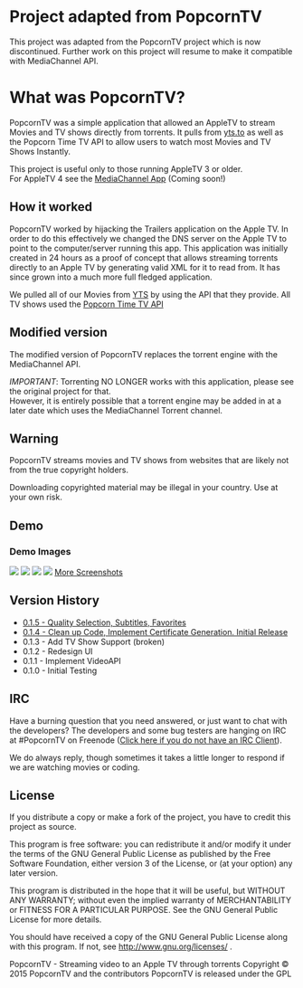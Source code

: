 # Project adapted from PopcornTV
This project was adapted from the PopcornTV project which is now discontinued. Further work on this project will resume to make it compatible with MediaChannel API.

# What was PopcornTV?

PopcornTV was a simple application that allowed an AppleTV to stream Movies and TV shows directly from torrents. It pulls from [yts.to]() as well as the Popcorn Time TV API to allow users to watch most Movies and TV Shows Instantly.

This project is useful only to those running AppleTV 3 or older. <br>
For AppleTV 4 see the [MediaChannel App](https://github.com/bugs181/AppleTV4-MediaChannel) (Coming soon!)

## How it worked

PopcornTV worked by hijacking the Trailers application on the Apple TV. In order to do this effectively we changed the DNS server on the Apple TV to point to the computer/server running this app. This application was initially created in 24 hours as a proof of concept that allows streaming torrents directly to an Apple TV by generating valid XML for it to read from. It has since grown into a much more full fledged application.

We pulled all of our Movies from [YTS]() by using the API that they provide. All TV shows used the [Popcorn Time TV API]()

## Modified version

The modified version of PopcornTV replaces the torrent engine with the MediaChannel API. <br>

*IMPORTANT*: Torrenting NO LONGER works with this application, please see the original project for that.<br>
However, it is entirely possible that a torrent engine may be added in at a later date which uses the MediaChannel Torrent channel.
 
## Warning
PopcornTV streams movies and TV shows from websites that are likely not from the true copyright holders.
 
Downloading copyrighted material may be illegal in your country. Use at your own risk.

## Demo
### Demo Images
![](http://i.imgur.com/7dB9zGp.jpg)
![](http://i.imgur.com/vigyOsZ.jpg)
![](http://i.imgur.com/296kywf.jpg)
![](http://i.imgur.com/S0yrFHo.jpg)
[More Screenshots](http://imgur.com/a/bKobV)

## Version History
- [0.1.5 - Quality Selection, Subtitles, Favorites](https://github.com/OstlerDev/PopcornTV/releases/tag/v0.1.5)
- [0.1.4 - Clean up Code, Implement Certificate Generation. Initial Release](https://github.com/OstlerDev/PopcornTV/releases/tag/v0.1.4)
- 0.1.3 - Add TV Show Support (broken)
- 0.1.2 - Redesign UI
- 0.1.1 - Implement VideoAPI
- 0.1.0 - Initial Testing

## IRC

Have a burning question that you need answered, or just want to chat with the developers? The developers and some bug testers are hanging on IRC at #PopcornTV on Freenode ([Click here if you do not have an IRC Client](http://webchat.freenode.net/?channels=PopcornTV)).

We do always reply, though sometimes it takes a little longer to respond if we are watching movies or coding.

License
----

If you distribute a copy or make a fork of the project, you have to credit this project as source.

This program is free software: you can redistribute it and/or modify
it under the terms of the GNU General Public License as published by
the Free Software Foundation, either version 3 of the License, or
(at your option) any later version.

This program is distributed in the hope that it will be useful,
but WITHOUT ANY WARRANTY; without even the implied warranty of
MERCHANTABILITY or FITNESS FOR A PARTICULAR PURPOSE.  See the
GNU General Public License for more details.

You should have received a copy of the GNU General Public License
along with this program.  If not, see http://www.gnu.org/licenses/ .


PopcornTV - Streaming video to an Apple TV through torrents
Copyright © 2015  PopcornTV and the contributors
PopcornTV is released under the GPL
